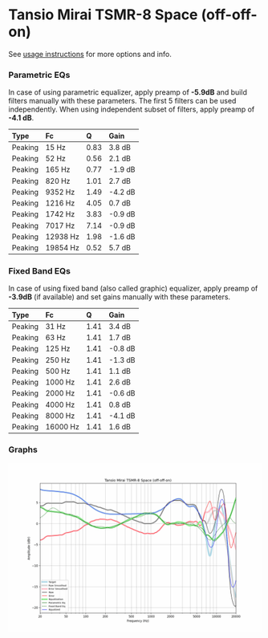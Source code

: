 # Tansio Mirai TSMR-8 Space (off-off-on)
See [usage instructions](https://github.com/jaakkopasanen/AutoEq#usage) for more options and info.

### Parametric EQs
In case of using parametric equalizer, apply preamp of **-5.9dB** and build filters manually
with these parameters. The first 5 filters can be used independently.
When using independent subset of filters, apply preamp of **-4.1 dB**.

| Type    | Fc       |    Q | Gain    |
|:--------|:---------|:-----|:--------|
| Peaking | 15 Hz    | 0.83 | 3.8 dB  |
| Peaking | 52 Hz    | 0.56 | 2.1 dB  |
| Peaking | 165 Hz   | 0.77 | -1.9 dB |
| Peaking | 820 Hz   | 1.01 | 2.7 dB  |
| Peaking | 9352 Hz  | 1.49 | -4.2 dB |
| Peaking | 1216 Hz  | 4.05 | 0.7 dB  |
| Peaking | 1742 Hz  | 3.83 | -0.9 dB |
| Peaking | 7017 Hz  | 7.14 | -0.9 dB |
| Peaking | 12938 Hz | 1.98 | -1.6 dB |
| Peaking | 19854 Hz | 0.52 | 5.7 dB  |

### Fixed Band EQs
In case of using fixed band (also called graphic) equalizer, apply preamp of **-3.9dB**
(if available) and set gains manually with these parameters.

| Type    | Fc       |    Q | Gain    |
|:--------|:---------|:-----|:--------|
| Peaking | 31 Hz    | 1.41 | 3.4 dB  |
| Peaking | 63 Hz    | 1.41 | 1.7 dB  |
| Peaking | 125 Hz   | 1.41 | -0.8 dB |
| Peaking | 250 Hz   | 1.41 | -1.3 dB |
| Peaking | 500 Hz   | 1.41 | 1.1 dB  |
| Peaking | 1000 Hz  | 1.41 | 2.6 dB  |
| Peaking | 2000 Hz  | 1.41 | -0.6 dB |
| Peaking | 4000 Hz  | 1.41 | 0.8 dB  |
| Peaking | 8000 Hz  | 1.41 | -4.1 dB |
| Peaking | 16000 Hz | 1.41 | 1.6 dB  |

### Graphs
![](./Tansio%20Mirai%20TSMR-8%20Space%20(off-off-on).png)